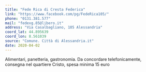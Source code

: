 ```yaml
---
title: "Fede Rica di Cresta Federica"
link: "https://www.facebook.com/pg/FedeRica105/"
phone: "0131.381.577"
mail: "fedexg.85@libero.it"
address: "Via Casalbagliano, 105 Alessandria"
coord_lat: 44.895639
coord_lon: 8.561039
source: "Comune. Città di Alessandria.it"
date: 2020-04-02
---
```


Alimentari, panetteria, gastronomia. Da concordare telefonicamente, consegna nel quartiere Cristo, spesa minima 15 euro
